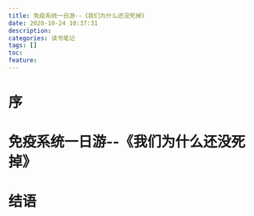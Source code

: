 ```yaml
---
title: 免疫系统一日游--《我们为什么还没死掉》
date: 2020-10-24 10:37:31
description: 
categories: 读书笔记
tags: [] 
toc: 
feature: 
---
```


# 序
<!-- more -->

# 免疫系统一日游--《我们为什么还没死掉》

# 结语